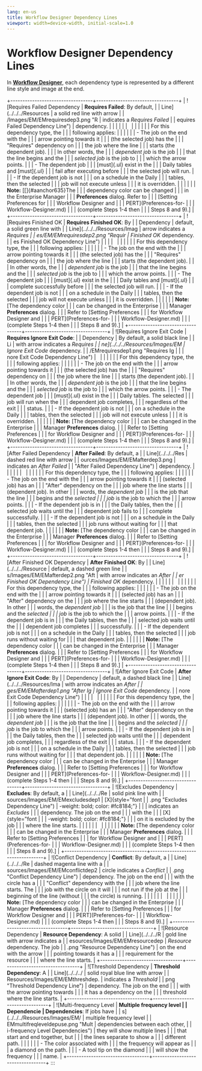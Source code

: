 ```yaml
---
lang: en-us
title: Workflow Designer Dependency Lines
viewport: width=device-width, initial-scale=1.0
---
```


# Workflow Designer Dependency Lines

In **[Workflow Designer](Using-Workflow-Designer.md)**, each
dependency type is represented by a different line style and image at
the end.

+----------------------------------+----------------------------------+
| ![Requires Failed Dependency     | **Requires Failed**: By default, | | Line](../../../Resources         | a solid red line with arrow      |
| /Images/EM/EMrequiresdep3.png "R | indicates a *Requires Failed*    |
| equires Failed Dependency Line") | dependency.                      |
|                                  |                                  |
|                                  |                                  |
|                                  |                                  |
|                                  | For this dependency type, the    |
|                                  | following applies:               |
|                                  |                                  |
|                                  | -   The job on the end with the  |
|                                  |     arrow pointing towards it    |
|                                  |     (the selected job) has the   |
|                                  |     \"Requires\" dependency on   |
|                                  |     the job where the line       |
|                                  |     starts (the dependent job).  |
|                                  |     In other words, the          |
|                                  |     *dependent job* is the job   |
|                                  |     that the line begins and the |
|                                  |     *selected job* is the job to |
|                                  |     which the arrow points.      |
|                                  | -   The dependent job            |
|                                  |     [must]{.ul} exist in the     | |                                  |     Daily tables and [must]{.ul} |
|                                  |     fail after executing before  |
|                                  |     the selected job will run.   |
|                                  | -   If the dependent job is not  |
|                                  |     on a schedule in the Daily   |
|                                  |     tables, then the selected    |
|                                  |     job will not execute unless  |
|                                  |     it is overridden.            |
|                                  |                                  |
|                                  | **Note:** [[]{#aanchor635}The    | |                                  | dependency color can be changed  |
|                                  | in the Enterprise Manager        |
|                                  | **Preferences** dialog. Refer to |
|                                  | [Setting Preferences for         | |                                  | Workflow Designer and            |
|                                  | PERT](Preferences-for-       |
|                                  | Workflow-Designer.md) |
|                                  |  (complete Steps 1-4 then  |
|                                  | Steps 8 and 9).]     |
+----------------------------------+----------------------------------+
| ![Requires Finished OK           | **Requires Finished OK**: By     | | Dependency                       | default, a solid green line with |
| Line](../../../Resources/Imag    | arrow indicates a *Requires      |
| es/EM/EMrequiresdep2.png "Requir | Finished OK* dependency.         |
| es Finished OK Dependency Line") |                                  |
|                                  |                                  |
|                                  |                                  |
|                                  | For this dependency type, the    |
|                                  | following applies:               |
|                                  |                                  |
|                                  | -   The job on the end with the  |
|                                  |     arrow pointing towards it    |
|                                  |     (the selected job) has the   |
|                                  |     \"Requires\" dependency on   |
|                                  |     the job where the line       |
|                                  |     starts (the dependent job).  |
|                                  |     In other words, the          |
|                                  |     *dependent job* is the job   |
|                                  |     that the line begins and the |
|                                  |     *selected job* is the job to |
|                                  |     which the arrow points.      |
|                                  | -   The dependent job            |
|                                  |     [must]{.ul} exist in the     | |                                  |     Daily tables and [must]{.ul} |
|                                  |     complete successfully before |
|                                  |     the selected job will run.   |
|                                  | -   If the dependent job is not  |
|                                  |     on a schedule in the Daily   |
|                                  |     tables, then the selected    |
|                                  |     job will not execute unless  |
|                                  |     it is overridden.            |
|                                  |                                  |
|                                  | **Note:** [The dependency color  | |                                  | can be changed in the Enterprise |
|                                  | Manager **Preferences** dialog.  |
|                                  | Refer to [Setting Preferences    | |                                  | for Workflow Designer and        |
|                                  | PERT](Preferences-for-       |
|                                  | Workflow-Designer.md) |
|                                  |  (complete Steps 1-4 then  |
|                                  | Steps 8 and 9).]     |
+----------------------------------+----------------------------------+
| ![Requires Ignore Exit Code      | **Requires Ignore Exit Code**:   | | Dependency                       | By default, a solid black line   |
| Li                               | with arrow indicates a *Requires |
| ne](../../../Resources/Images/EM | Ignore Exit Code* dependency.    |
| /EMrequiresdep1.png "Requires Ig |                                  |
| nore Exit Code Dependency Line") |                                  |
|                                  |                                  |
|                                  | For this dependency type, the    |
|                                  | following applies:               |
|                                  |                                  |
|                                  | -   The job on the end with the  |
|                                  |     arrow pointing towards it    |
|                                  |     (the selected job) has the   |
|                                  |     \"Requires\" dependency on   |
|                                  |     the job where the line       |
|                                  |     starts (the dependent job).  |
|                                  |     In other words, the          |
|                                  |     *dependent job* is the job   |
|                                  |     that the line begins and the |
|                                  |     *selected job* is the job to |
|                                  |     which the arrow points.      |
|                                  | -   The dependent job            |
|                                  |     [must]{.ul} exist in the     | |                                  |     Daily tables. The selected   |
|                                  |     job will run when the        |
|                                  |     dependent job completes,     |
|                                  |     regardless of the exit       |
|                                  |     status.                      |
|                                  | -   If the dependent job is not  |
|                                  |     on a schedule in the Daily   |
|                                  |     tables, then the selected    |
|                                  |     job will not execute unless  |
|                                  |     it is overridden.            |
|                                  |                                  |
|                                  | **Note:** [The dependency color  | |                                  | can be changed in the Enterprise |
|                                  | Manager **Preferences** dialog.  |
|                                  | Refer to [Setting Preferences    | |                                  | for Workflow Designer and        |
|                                  | PERT](Preferences-for-       |
|                                  | Workflow-Designer.md) |
|                                  |  (complete Steps 1-4 then  |
|                                  | Steps 8 and 9).]     |
+----------------------------------+----------------------------------+
| ![After Failed Dependency        | **After Failed**: By default, a  | | Line](../../../Res               | dashed red line with arrow       |
| ources/Images/EM/EMafterdep3.png | indicates an *After Failed*      |
|  "After Failed Dependency Line") | dependency.                      |
|                                  |                                  |
|                                  |                                  |
|                                  |                                  |
|                                  | For this dependency type, the    |
|                                  | following applies:               |
|                                  |                                  |
|                                  | -   The job on the end with the  |
|                                  |     arrow pointing towards it    |
|                                  |     (selected job) has an        |
|                                  |     \"After\" dependency on the  |
|                                  |     job where the line starts    |
|                                  |     (dependent job). In other    |
|                                  |     words, the *dependent job*   |
|                                  |     is the job that the line     |
|                                  |     begins and the *selected     |
|                                  |     job* is the job to which the |
|                                  |     arrow points.                |
|                                  | -   If the dependent job is in   |
|                                  |     the Daily tables, then the   |
|                                  |     selected job waits until the |
|                                  |     dependent job fails to       |
|                                  |     complete successfully.       |
|                                  | -   If the dependent job is not  |
|                                  |     on a schedule in the Daily   |
|                                  |     tables, then the selected    |
|                                  |     job runs without waiting for |
|                                  |     that dependent job.          |
|                                  |                                  |
|                                  | **Note:** [The dependency color  | |                                  | can be changed in the Enterprise |
|                                  | Manager **Preferences** dialog.  |
|                                  | Refer to [Setting Preferences    | |                                  | for Workflow Designer and        |
|                                  | PERT](Preferences-for-       |
|                                  | Workflow-Designer.md) |
|                                  |  (complete Steps 1-4 then  |
|                                  | Steps 8 and 9).]     |
+----------------------------------+----------------------------------+
| ![After Finished OK Dependency   | **After Finished OK**: By        | | Line](../../../Resource          | default, a dashed green line     |
| s/Images/EM/EMafterdep2.png "Aft | with arrow indicates an *After   |
| er Finished OK Dependency Line") | Finished OK* dependency.         |
|                                  |                                  |
|                                  |                                  |
|                                  |                                  |
|                                  | For this dependency type, the    |
|                                  | following applies:               |
|                                  |                                  |
|                                  | -   The job on the end with the  |
|                                  |     arrow pointing towards it    |
|                                  |     (selected job) has an        |
|                                  |     \"After\" dependency on the  |
|                                  |     job where the line starts    |
|                                  |     (dependent job). In other    |
|                                  |     words, the *dependent job*   |
|                                  |     is the job that the line     |
|                                  |     begins and the *selected     |
|                                  |     job* is the job to which the |
|                                  |     arrow points.                |
|                                  | -   If the dependent job is in   |
|                                  |     the Daily tables, then the   |
|                                  |     selected job waits until the |
|                                  |     dependent job completes      |
|                                  |     successfully.                |
|                                  | -   If the dependent job is not  |
|                                  |     on a schedule in the Daily   |
|                                  |     tables, then the selected    |
|                                  |     job runs without waiting for |
|                                  |     that dependent job.          |
|                                  |                                  |
|                                  | **Note:** [The dependency color  | |                                  | can be changed in the Enterprise |
|                                  | Manager **Preferences** dialog.  |
|                                  | Refer to [Setting Preferences    | |                                  | for Workflow Designer and        |
|                                  | PERT](Preferences-for-       |
|                                  | Workflow-Designer.md) |
|                                  |  (complete Steps 1-4 then  |
|                                  | Steps 8 and 9).]     |
+----------------------------------+----------------------------------+
| ![After Ignore Exit Code         | **After Ignore Exit Code**: By   | | Dependency                       | default, a dashed black line     |
| Line](../../../Resources/Ima     | with arrow indicates an *After   |
| ges/EM/EMafterdep1.png "After Ig | Ignore Exit Code* dependency.    |
| nore Exit Code Dependency Line") |                                  |
|                                  |                                  |
|                                  |                                  |
|                                  | For this dependency type, the    |
|                                  | following applies:               |
|                                  |                                  |
|                                  | -   The job on the end with the  |
|                                  |     arrow pointing towards it    |
|                                  |     (selected job) has an        |
|                                  |     \"After\" dependency on the  |
|                                  |     job where the line starts    |
|                                  |     (dependent job). In other    |
|                                  |     words, the *dependent job*   |
|                                  |     is the job that the line     |
|                                  |     begins and the *selected     |
|                                  |     job* is the job to which the |
|                                  |     arrow points.                |
|                                  | -   If the dependent job is in   |
|                                  |     the Daily tables, then the   |
|                                  |     selected job waits until the |
|                                  |     dependent job completes,     |
|                                  |     regardless of the exit       |
|                                  |     status.                      |
|                                  | -   If the dependent job is not  |
|                                  |     on a schedule in the Daily   |
|                                  |     tables, then the selected    |
|                                  |     job runs without waiting for |
|                                  |     that dependent job.          |
|                                  |                                  |
|                                  | **Note:** [The dependency color  | |                                  | can be changed in the Enterprise |
|                                  | Manager **Preferences** dialog.  |
|                                  | Refer to [Setting Preferences    | |                                  | for Workflow Designer and        |
|                                  | PERT](Preferences-for-       |
|                                  | Workflow-Designer.md) |
|                                  |  (complete Steps 1-4 then  |
|                                  | Steps 8 and 9).]     |
+----------------------------------+----------------------------------+
| ![Excludes Dependency            | **Excludes**: By default, a      | | Line](../../../Re                | solid pink line with             |
| sources/Images/EM/EMexcludesdep1 | [X]{style="font                  | | .png "Excludes Dependency Line") | -weight: bold; color: #fc8184;"} |
|                                  | indicates an *Excludes*          |
|                                  | dependency. The job on the end   |
|                                  | with the                         |
|                                  | [X]{style="font                  | |                                  | -weight: bold; color: #fc8184;"} |
|                                  | on it is excluded by the job     |
|                                  | where the line starts.           |
|                                  |                                  |
|                                  |                                  |
|                                  |                                  |
|                                  | **Note:** [The dependency color  | |                                  | can be changed in the Enterprise |
|                                  | Manager **Preferences** dialog.  |
|                                  | Refer to [Setting Preferences    | |                                  | for Workflow Designer and        |
|                                  | PERT](Preferences-for-       |
|                                  | Workflow-Designer.md) |
|                                  |  (complete Steps 1-4 then  |
|                                  | Steps 8 and 9).]     |
+----------------------------------+----------------------------------+
| ![Conflict Dependency            | **Conflict**: By default, a      | | Line](../../../Re                | dashed magenta line with a       |
| sources/Images/EM/EMconflictdep2 | circle indicates a *Conflict*    |
| .png "Conflict Dependency Line") | dependency. The job on the end   |
|                                  | with the circle has a            |
|                                  | \"Conflict\" dependency with the |
|                                  | job where the line starts. The   |
|                                  | job with the circle on it will   |
|                                  | not run if the job at the        |
|                                  | beginning of the line (without   |
|                                  | the circle) is running.          |
|                                  |                                  |
|                                  |                                  |
|                                  |                                  |
|                                  | **Note:** [The dependency color  | |                                  | can be changed in the Enterprise |
|                                  | Manager **Preferences** dialog.  |
|                                  | Refer to [Setting Preferences    | |                                  | for Workflow Designer and        |
|                                  | PERT](Preferences-for-       |
|                                  | Workflow-Designer.md) |
|                                  |  (complete Steps 1-4 then  |
|                                  | Steps 8 and 9).]     |
+----------------------------------+----------------------------------+
| ![Resource Dependency            | **Resource Dependency**: A solid | | Line](../../../R                 | gold line with arrow indicates a |
| esources/Images/EM/EMresourcedep | *Resource* dependency. The job   |
| .png "Resource Dependency Line") | on the end with the arrow        |
|                                  | pointing towards it has a        |
|                                  | requirement for the resource     |
|                                  | where the line starts.           |
+----------------------------------+----------------------------------+
| ![Threshold Dependency           | **Threshold Dependency**: A      | | Line](../../../                  | solid royal blue line with arrow |
| Resources/Images/EM/EMthreshdep. | indicates a *Threshold*          |
| png "Threshold Dependency Line") | dependency. The job on the end   |
|                                  | with the arrow pointing towards  |
|                                  | it has a dependency on the       |
|                                  | threshold where the line starts. |
+----------------------------------+----------------------------------+
| ![Multi-frequency Level          | **Multiple frequency level       | | Dependencie                      | Dependencies**: If jobs have     |
| s](../../../Resources/Images/EM/ | multiple frequency level         |
| EMmultifreqleveldepuse.png "Mult | dependencies between each other, |
| i-frequency Level Dependencies") | they will show multiple lines    |
|                                  | that start and end together, but |
|                                  | the lines separate to show a     |
|                                  | different path.                  |
|                                  |                                  |
|                                  | -   The color associated with    |
|                                  |     the frequency will appear as |
|                                  |     a diamond on the path.       |
|                                  | -   A tool tip on the diamond    |
|                                  |     will show the frequency      |
|                                  |     name.                        |
+----------------------------------+----------------------------------+
:::

 

